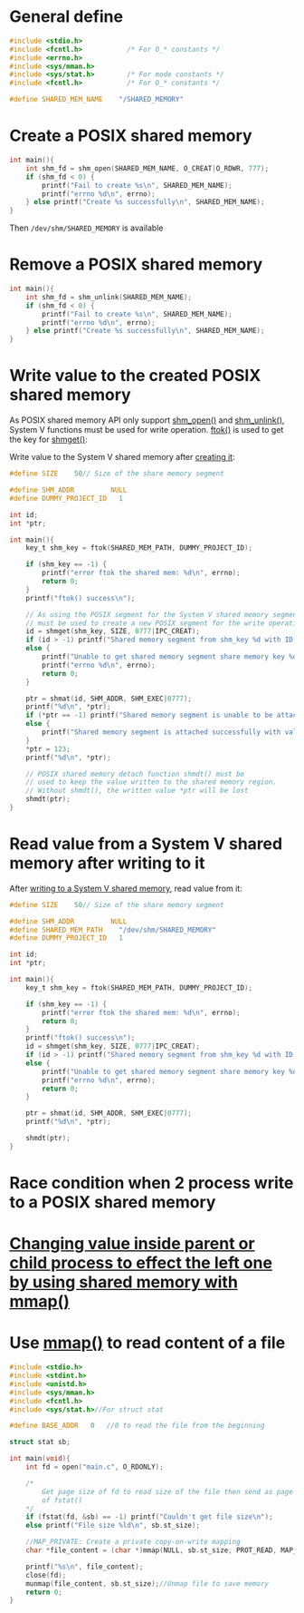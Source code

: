 # General define
```c
#include <stdio.h>
#include <fcntl.h>           /* For O_* constants */
#include <errno.h>
#include <sys/mman.h>
#include <sys/stat.h>        /* For mode constants */
#include <fcntl.h>           /* For O_* constants */

#define SHARED_MEM_NAME    "/SHARED_MEMORY"
```
# Create a POSIX shared memory
```c
int main(){
    int shm_fd = shm_open(SHARED_MEM_NAME, O_CREAT|O_RDWR, 777);
    if (shm_fd < 0) {
        printf("Fail to create %s\n", SHARED_MEM_NAME);
        printf("errno %d\n", errno);
    } else printf("Create %s successfully\n", SHARED_MEM_NAME); 
}
```
Then ``/dev/shm/SHARED_MEMORY`` is available
# Remove a POSIX shared memory
```c
int main(){
    int shm_fd = shm_unlink(SHARED_MEM_NAME);
    if (shm_fd < 0) {
        printf("Fail to create %s\n", SHARED_MEM_NAME);
        printf("errno %d\n", errno);
    } else printf("Create %s successfully\n", SHARED_MEM_NAME); 
}
```

# Write value to the created POSIX shared memory

As POSIX shared memory API only support [shm_open()]() and [shm_unlink()](), System V functions must be used for write operation. [ftok()]() is used to get the key for [shmget()]():

Write value to the System V shared memory after [creating it](#create-a-system-v-shared-memory):
```c
#define SIZE    50// Size of the share memory segment

#define SHM_ADDR         NULL
#define DUMMY_PROJECT_ID   1

int id;
int *ptr;

int main(){
    key_t shm_key = ftok(SHARED_MEM_PATH, DUMMY_PROJECT_ID);

    if (shm_key == -1) {
        printf("error ftok the shared mem: %d\n", errno);
        return 0;
    }
    printf("ftok() success\n");

    // As using the POSIX segment for the System V shared memory segment, flag IPC_CREAT
    // must be used to create a new POSIX segment for the write operation
    id = shmget(shm_key, SIZE, 0777|IPC_CREAT);
    if (id > -1) printf("Shared memory segment from shm_key %d with ID %d is got successfully\n", shm_key, id);
    else {
        printf("Unable to get shared memory segment share memory key %d\n", id);
        printf("errno %d\n", errno);
        return 0;
    }

    ptr = shmat(id, SHM_ADDR, SHM_EXEC|0777);
    printf("%d\n", *ptr);
    if (*ptr == -1) printf("Shared memory segment is unable to be attached\n");
    else {
        printf("Shared memory segment is attached successfully with value %d\n", *ptr);
    }
    *ptr = 123;
    printf("%d\n", *ptr);

    // POSIX shared memory detach function shmdt() must be
    // used to keep the value written to the shared memory region.
    // Without shmdt(), the written value *ptr will be lost
    shmdt(ptr);
}
```
# Read value from a System V shared memory after writing to it

After [writing to a System V shared memory](#write-value-to-the-created-system-v-shared-memory), read value from it:
```c
#define SIZE    50// Size of the share memory segment

#define SHM_ADDR         NULL
#define SHARED_MEM_PATH    "/dev/shm/SHARED_MEMORY" 
#define DUMMY_PROJECT_ID   1

int id;
int *ptr;

int main(){
    key_t shm_key = ftok(SHARED_MEM_PATH, DUMMY_PROJECT_ID);

    if (shm_key == -1) {
        printf("error ftok the shared mem: %d\n", errno);
        return 0;
    }
    printf("ftok() success\n");
    id = shmget(shm_key, SIZE, 0777|IPC_CREAT);
    if (id > -1) printf("Shared memory segment from shm_key %d with ID %d is got successfully\n", shm_key, id);
    else {
        printf("Unable to get shared memory segment share memory key %d\n", id);
        printf("errno %d\n", errno);
        return 0;
    }

    ptr = shmat(id, SHM_ADDR, SHM_EXEC|0777);
    printf("%d\n", *ptr);

    shmdt(ptr);
}
```
# Race condition when 2 process write to a POSIX shared memory
# [Changing value inside parent or child process to effect the left one by using shared memory with mmap()](https://github.com/TranPhucVinh/C/blob/master/Physical%20layer/Process/Process%20cloning/Variable%20inside%20forked%20process.md#with-shared-memory-changing-variable-value-in-parentchild-process-wont-effect-the-left-one)

# Use [mmap()](https://github.com/TranPhucVinh/C/tree/master/Physical%20layer/Process/Shared%20memory#mmap) to read content of a file

```c
#include <stdio.h>
#include <stdint.h>
#include <unistd.h>
#include <sys/mman.h>
#include <fcntl.h>
#include <sys/stat.h>//For struct stat

#define BASE_ADDR   0   //0 to read the file from the beginning

struct stat sb;

int main(void){
    int fd = open("main.c", O_RDONLY);

    /*
        Get page size of fd to read size of the file then send as page size argument 
        of fstat()
    */
    if (fstat(fd, &sb) == -1) printf("Couldn't get file size\n");
    else printf("File size %ld\n", sb.st_size);

    //MAP_PRIVATE: Create a private copy-on-write mapping
    char *file_content = (char *)mmap(NULL, sb.st_size, PROT_READ, MAP_PRIVATE, fd, BASE_ADDR);

    printf("%s\n", file_content);
    close(fd);
    munmap(file_content, sb.st_size);//Unmap file to save memory
    return 0;
}
```
